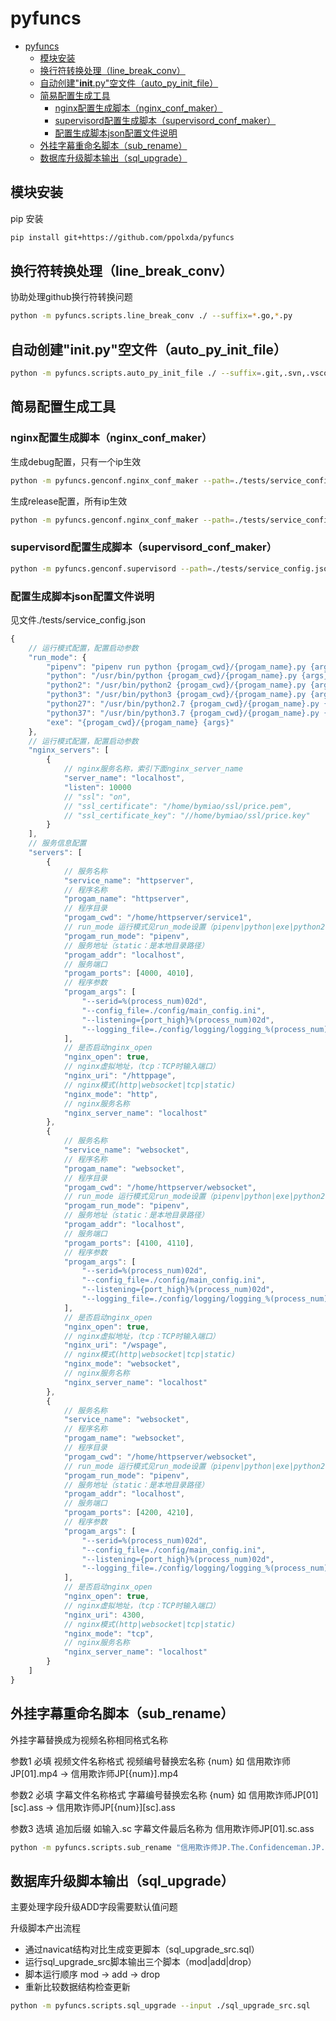 ﻿# pyfuncs

<!-- TOC -->

- [pyfuncs](#pyfuncs)
    - [模块安装](#模块安装)
    - [换行符转换处理（line_break_conv）](#换行符转换处理line_break_conv)
    - [自动创建"__init__.py"空文件（auto_py_init_file）](#自动创建__init__py空文件auto_py_init_file)
    - [简易配置生成工具](#简易配置生成工具)
        - [nginx配置生成脚本（nginx_conf_maker）](#nginx配置生成脚本nginx_conf_maker)
        - [supervisord配置生成脚本（supervisord_conf_maker）](#supervisord配置生成脚本supervisord_conf_maker)
        - [配置生成脚本json配置文件说明](#配置生成脚本json配置文件说明)
    - [外挂字幕重命名脚本（sub_rename）](#外挂字幕重命名脚本sub_rename)
    - [数据库升级脚本输出（sql_upgrade）](#数据库升级脚本输出sql_upgrade)

<!-- /TOC -->

## 模块安装

pip 安装

```bash
pip install git+https://github.com/ppolxda/pyfuncs
```

## 换行符转换处理（line_break_conv）

协助处理github换行符转换问题

```bash
python -m pyfuncs.scripts.line_break_conv ./ --suffix=*.go,*.py
```

## 自动创建"__init__.py"空文件（auto_py_init_file）

```bash
python -m pyfuncs.scripts.auto_py_init_file ./ --suffix=.git,.svn,.vscode,__pycache__
```

## 简易配置生成工具

### nginx配置生成脚本（nginx_conf_maker）

生成debug配置，只有一个ip生效

```bash
python -m pyfuncs.genconf.nginx_conf_maker --path=./tests/service_config.json --out_path=./tests/nginx.conf --debug=True
```

生成release配置，所有ip生效

```bash
python -m pyfuncs.genconf.nginx_conf_maker --path=./tests/service_config.json --out_path=./tests/nginx.conf
```

### supervisord配置生成脚本（supervisord_conf_maker）

```bash
python -m pyfuncs.genconf.supervisord --path=./tests/service_config.json --out_path=./tests/nginx.conf
```

### 配置生成脚本json配置文件说明

见文件./tests/service_config.json

```js
{
    // 运行模式配置，配置启动参数
    "run_mode": {
        "pipenv": "pipenv run python {progam_cwd}/{progam_name}.py {args}",
        "python": "/usr/bin/python {progam_cwd}/{progam_name}.py {args}",
        "python2": "/usr/bin/python2 {progam_cwd}/{progam_name}.py {args}",
        "python3": "/usr/bin/python3 {progam_cwd}/{progam_name}.py {args}",
        "python27": "/usr/bin/python2.7 {progam_cwd}/{progam_name}.py {args}",
        "python37": "/usr/bin/python3.7 {progam_cwd}/{progam_name}.py {args}",
        "exe": "{progam_cwd}/{progam_name} {args}"
    },
    // 运行模式配置，配置启动参数
    "nginx_servers": [
        {
            // nginx服务名称，索引下面nginx_server_name
            "server_name": "localhost",
            "listen": 10000
            // "ssl": "on",
            // "ssl_certificate": "/home/bymiao/ssl/price.pem",
            // "ssl_certificate_key": "//home/bymiao/ssl/price.key"
        }
    ],
    // 服务信息配置
    "servers": [
        {
            // 服务名称
            "service_name": "httpserver",
            // 程序名称
            "progam_name": "httpserver",
            // 程序目录
            "progam_cwd": "/home/httpserver/service1",
            // run_mode 运行模式见run_mode设置（pipenv|python|exe|python2|python3）
            "progam_run_mode": "pipenv",
            // 服务地址（static：是本地目录路径）
            "progam_addr": "localhost",
            // 服务端口
            "progam_ports": [4000, 4010],
            // 程序参数
            "progam_args": [
                "--serid=%(process_num)02d",
                "--config_file=./config/main_config.ini",
                "--listening={port_high}%(process_num)02d",
                "--logging_file=./config/logging/logging_%(process_num)02d.ini"
            ],
            // 是否启动nginx_open
            "nginx_open": true,
            // nginx虚拟地址，（tcp：TCP时输入端口）
            "nginx_uri": "/httppage",
            // nginx模式(http|websocket|tcp|static)
            "nginx_mode": "http",
            // nginx服务名称
            "nginx_server_name": "localhost"
        },
        {
            // 服务名称
            "service_name": "websocket",
            // 程序名称
            "progam_name": "websocket",
            // 程序目录
            "progam_cwd": "/home/httpserver/websocket",
            // run_mode 运行模式见run_mode设置（pipenv|python|exe|python2|python3）
            "progam_run_mode": "pipenv",
            // 服务地址（static：是本地目录路径）
            "progam_addr": "localhost",
            // 服务端口
            "progam_ports": [4100, 4110],
            // 程序参数
            "progam_args": [
                "--serid=%(process_num)02d",
                "--config_file=./config/main_config.ini",
                "--listening={port_high}%(process_num)02d",
                "--logging_file=./config/logging/logging_%(process_num)02d.ini"
            ],
            // 是否启动nginx_open
            "nginx_open": true,
            // nginx虚拟地址，（tcp：TCP时输入端口）
            "nginx_uri": "/wspage",
            // nginx模式(http|websocket|tcp|static)
            "nginx_mode": "websocket",
            // nginx服务名称
            "nginx_server_name": "localhost"
        },
        {
            // 服务名称
            "service_name": "websocket",
            // 程序名称
            "progam_name": "websocket",
            // 程序目录
            "progam_cwd": "/home/httpserver/websocket",
            // run_mode 运行模式见run_mode设置（pipenv|python|exe|python2|python3）
            "progam_run_mode": "pipenv",
            // 服务地址（static：是本地目录路径）
            "progam_addr": "localhost",
            // 服务端口
            "progam_ports": [4200, 4210],
            // 程序参数
            "progam_args": [
                "--serid=%(process_num)02d",
                "--config_file=./config/main_config.ini",
                "--listening={port_high}%(process_num)02d",
                "--logging_file=./config/logging/logging_%(process_num)02d.ini"
            ],
            // 是否启动nginx_open
            "nginx_open": true,
            // nginx虚拟地址，（tcp：TCP时输入端口）
            "nginx_uri": 4300,
            // nginx模式(http|websocket|tcp|static)
            "nginx_mode": "tcp",
            // nginx服务名称
            "nginx_server_name": "localhost"
        }
    ]
}
```

## 外挂字幕重命名脚本（sub_rename）

外挂字幕替换成为视频名称相同格式名称

参数1 必填 视频文件名称格式 视频编号替换宏名称 {num} 如 信用欺诈师JP[01].mp4 -> 信用欺诈师JP[{num}].mp4

参数2 必填 字幕文件名称格式 字幕编号替换宏名称 {num} 如 信用欺诈师JP[01][sc].ass -> 信用欺诈师JP[{num}][sc].ass

参数3 选填 追加后缀 如输入.sc 字幕文件最后名称为  信用欺诈师JP[01].sc.ass

```bash
python -m pyfuncs.scripts.sub_rename "信用欺诈师JP.The.Confidenceman.JP.Ep{num}.Chi_Jap.HDTVrip.1280X720-ZhuixinFan.mp4" "信用欺诈师JP.Ep{num}.HD720P中日字幕.ass" ".sc"
```

## 数据库升级脚本输出（sql_upgrade）

主要处理字段升级ADD字段需要默认值问题

升级脚本产出流程

- 通过navicat结构对比生成变更脚本（sql_upgrade_src.sql）
- 运行sql_upgrade_src脚本输出三个脚本（mod|add|drop）
- 脚本运行顺序 mod -> add -> drop
- 重新比较数据结构检查更新

```bash
python -m pyfuncs.scripts.sql_upgrade --input ./sql_upgrade_src.sql
```
